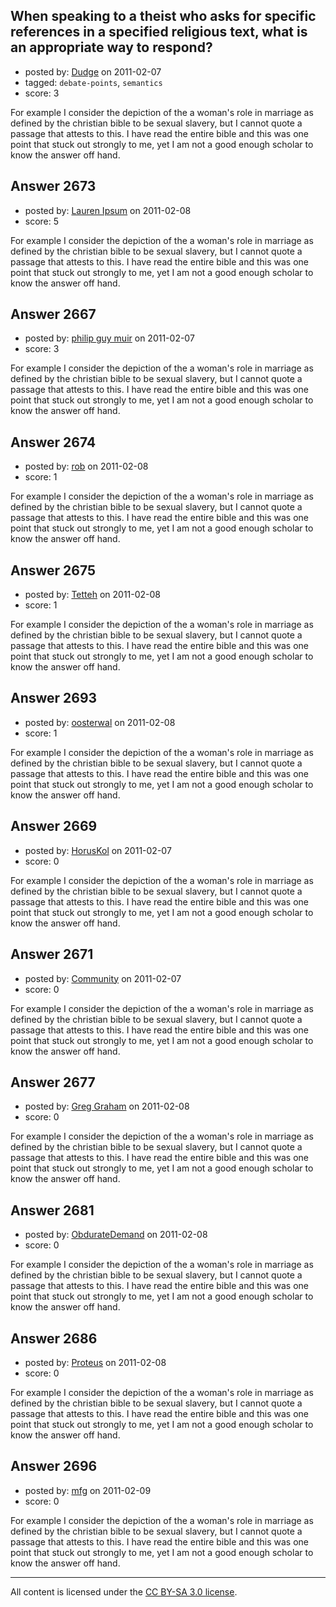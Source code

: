 ## When speaking to a theist who asks for specific references in a specified religious text, what is an appropriate way to respond?

- posted by: [Dudge](https://stackexchange.com/users/-1/172-dudge) on 2011-02-07
- tagged: `debate-points`, `semantics`
- score: 3

For example I consider the depiction of the a woman's role in marriage as defined by the christian bible to be sexual slavery, but I cannot quote a passage that attests to this. I have read the entire bible and this was one point that stuck out strongly to me, yet I am not a good enough scholar to know the answer off hand.


## Answer 2673

- posted by: [Lauren Ipsum](https://stackexchange.com/users/-1/71-lauren-ipsum) on 2011-02-08
- score: 5

For example I consider the depiction of the a woman's role in marriage as defined by the christian bible to be sexual slavery, but I cannot quote a passage that attests to this. I have read the entire bible and this was one point that stuck out strongly to me, yet I am not a good enough scholar to know the answer off hand.


## Answer 2667

- posted by: [philip guy muir](https://stackexchange.com/users/-1/182-philip-guy-muir) on 2011-02-07
- score: 3

For example I consider the depiction of the a woman's role in marriage as defined by the christian bible to be sexual slavery, but I cannot quote a passage that attests to this. I have read the entire bible and this was one point that stuck out strongly to me, yet I am not a good enough scholar to know the answer off hand.


## Answer 2674

- posted by: [rob](https://stackexchange.com/users/-1/1028-rob) on 2011-02-08
- score: 1

For example I consider the depiction of the a woman's role in marriage as defined by the christian bible to be sexual slavery, but I cannot quote a passage that attests to this. I have read the entire bible and this was one point that stuck out strongly to me, yet I am not a good enough scholar to know the answer off hand.


## Answer 2675

- posted by: [Tetteh](https://stackexchange.com/users/-1/1034-tetteh) on 2011-02-08
- score: 1

For example I consider the depiction of the a woman's role in marriage as defined by the christian bible to be sexual slavery, but I cannot quote a passage that attests to this. I have read the entire bible and this was one point that stuck out strongly to me, yet I am not a good enough scholar to know the answer off hand.


## Answer 2693

- posted by: [oosterwal](https://stackexchange.com/users/-1/891-oosterwal) on 2011-02-08
- score: 1

For example I consider the depiction of the a woman's role in marriage as defined by the christian bible to be sexual slavery, but I cannot quote a passage that attests to this. I have read the entire bible and this was one point that stuck out strongly to me, yet I am not a good enough scholar to know the answer off hand.


## Answer 2669

- posted by: [HorusKol](https://stackexchange.com/users/-1/921-horuskol) on 2011-02-07
- score: 0

For example I consider the depiction of the a woman's role in marriage as defined by the christian bible to be sexual slavery, but I cannot quote a passage that attests to this. I have read the entire bible and this was one point that stuck out strongly to me, yet I am not a good enough scholar to know the answer off hand.


## Answer 2671

- posted by: [Community](https://stackexchange.com/users/-1/-1-community) on 2011-02-07
- score: 0

For example I consider the depiction of the a woman's role in marriage as defined by the christian bible to be sexual slavery, but I cannot quote a passage that attests to this. I have read the entire bible and this was one point that stuck out strongly to me, yet I am not a good enough scholar to know the answer off hand.


## Answer 2677

- posted by: [Greg Graham](https://stackexchange.com/users/-1/1035-greg-graham) on 2011-02-08
- score: 0

For example I consider the depiction of the a woman's role in marriage as defined by the christian bible to be sexual slavery, but I cannot quote a passage that attests to this. I have read the entire bible and this was one point that stuck out strongly to me, yet I am not a good enough scholar to know the answer off hand.


## Answer 2681

- posted by: [ObdurateDemand](https://stackexchange.com/users/-1/524-obduratedemand) on 2011-02-08
- score: 0

For example I consider the depiction of the a woman's role in marriage as defined by the christian bible to be sexual slavery, but I cannot quote a passage that attests to this. I have read the entire bible and this was one point that stuck out strongly to me, yet I am not a good enough scholar to know the answer off hand.


## Answer 2686

- posted by: [Proteus](https://stackexchange.com/users/-1/940-proteus) on 2011-02-08
- score: 0

For example I consider the depiction of the a woman's role in marriage as defined by the christian bible to be sexual slavery, but I cannot quote a passage that attests to this. I have read the entire bible and this was one point that stuck out strongly to me, yet I am not a good enough scholar to know the answer off hand.


## Answer 2696

- posted by: [mfg](https://stackexchange.com/users/-1/135-mfg) on 2011-02-09
- score: 0

For example I consider the depiction of the a woman's role in marriage as defined by the christian bible to be sexual slavery, but I cannot quote a passage that attests to this. I have read the entire bible and this was one point that stuck out strongly to me, yet I am not a good enough scholar to know the answer off hand.



---

All content is licensed under the [CC BY-SA 3.0 license](https://creativecommons.org/licenses/by-sa/3.0/).
